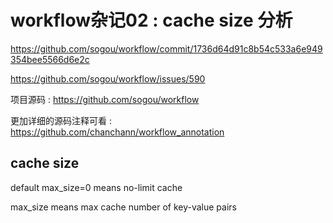 # workflow杂记02 : cache size 分析

https://github.com/sogou/workflow/commit/1736d64d91c8b54c533a6e949354bee5566d6e2c

https://github.com/sogou/workflow/issues/590

项目源码 : https://github.com/sogou/workflow

更加详细的源码注释可看 : https://github.com/chanchann/workflow_annotation

## cache size 

default max_size=0 means no-limit cache

max_size means max cache number of key-value pairs

## 
